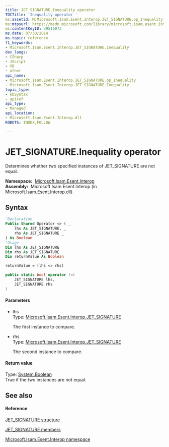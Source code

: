 ```yaml
---
title: JET_SIGNATURE.Inequality operator 
TOCTitle: 'Inequality operator '
ms:assetid: M:Microsoft.Isam.Esent.Interop.JET_SIGNATURE.op_Inequality(Microsoft.Isam.Esent.Interop.JET_SIGNATURE,Microsoft.Isam.Esent.Interop.JET_SIGNATURE)
ms:mtpsurl: https://msdn.microsoft.com/library/microsoft.isam.esent.interop.jet_signature.op_inequality(v=EXCHG.10)
ms:contentKeyID: 39516073
ms.date: 07/30/2014
ms.topic: reference
f1_keywords:
- Microsoft.Isam.Esent.Interop.JET_SIGNATURE.Inequality
dev_langs:
- CSharp
- JScript
- VB
- other
api_name: 
- Microsoft.Isam.Esent.Interop.JET_SIGNATURE.op_Inequality
- Microsoft.Isam.Esent.Interop.JET_SIGNATURE.Inequality
topic_type: 
- kbSyntax
- apiref
api_type: 
- Managed
api_location: 
- Microsoft.Isam.Esent.Interop.dll
ROBOTS: INDEX,FOLLOW

---
```


# JET_SIGNATURE.Inequality operator

Determines whether two specified instances of JET_SIGNATURE are not equal.

**Namespace:**  [Microsoft.Isam.Esent.Interop](hh596136\(v=exchg.10\).md)  
**Assembly:**  Microsoft.Isam.Esent.Interop (in Microsoft.Isam.Esent.Interop.dll)

## Syntax

``` vb
'Declaration
Public Shared Operator <> ( _
    lhs As JET_SIGNATURE, _
    rhs As JET_SIGNATURE _
) As Boolean
'Usage
Dim lhs As JET_SIGNATURE
Dim rhs As JET_SIGNATURE
Dim returnValue As Boolean

returnValue = (lhs <> rhs)
```

``` csharp
public static bool operator !=(
    JET_SIGNATURE lhs,
    JET_SIGNATURE rhs
)
```

#### Parameters

  - lhs  
    Type: [Microsoft.Isam.Esent.Interop.JET_SIGNATURE](hh564644\(v=exchg.10\).md)  
    
    The first instance to compare.

<!-- end list -->

  - rhs  
    Type: [Microsoft.Isam.Esent.Interop.JET_SIGNATURE](hh564644\(v=exchg.10\).md)  
    
    The second instance to compare.

#### Return value

Type: [System.Boolean](/dotnet/api/system.boolean)  
True if the two instances are not equal.  

## See also

#### Reference

[JET_SIGNATURE structure](hh564644\(v=exchg.10\).md)

[JET_SIGNATURE members](hh565455\(v=exchg.10\).md)

[Microsoft.Isam.Esent.Interop namespace](hh596136\(v=exchg.10\).md)
